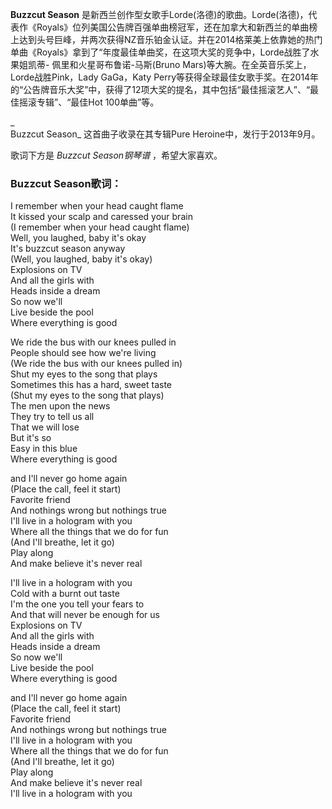 

**Buzzcut Season**
是新西兰创作型女歌手Lorde(洛德)的歌曲。Lorde(洛德)，代表作《Royals》位列美国公告牌百强单曲榜冠军，还在加拿大和新西兰的单曲榜上达到头号巨峰，并两次获得NZ音乐铂金认证。并在2014格莱美上依靠她的热门单曲《Royals》拿到了“年度最佳单曲奖，在这项大奖的竞争中，Lorde战胜了水果姐凯蒂-
佩里和火星哥布鲁诺-马斯(Bruno Mars)等大腕。在全英音乐奖上，Lorde战胜Pink，Lady GaGa，Katy
Perry等获得全球最佳女歌手奖。在2014年的“公告牌音乐大奖”中，获得了12项大奖的提名，其中包括“最佳摇滚艺人”、“最佳摇滚专辑”、“最佳Hot
100单曲”等。

_  
Buzzcut Season_ 这首曲子收录在其专辑Pure Heroine中，发行于2013年9月。

  
歌词下方是 _Buzzcut Season钢琴谱_ ，希望大家喜欢。

### Buzzcut Season歌词：

I remember when your head caught flame  
It kissed your scalp and caressed your brain  
(I remember when your head caught flame)  
Well, you laughed, baby it's okay  
It's buzzcut season anyway  
(Well, you laughed, baby it's okay)  
Explosions on TV  
And all the girls with  
Heads inside a dream  
So now we'll  
Live beside the pool  
Where everything is good

We ride the bus with our knees pulled in  
People should see how we're living  
(We ride the bus with our knees pulled in)  
Shut my eyes to the song that plays  
Sometimes this has a hard, sweet taste  
(Shut my eyes to the song that plays)  
The men upon the news  
They try to tell us all  
That we will lose  
But it's so  
Easy in this blue  
Where everything is good

and I'll never go home again  
(Place the call, feel it start)  
Favorite friend  
And nothings wrong but nothings true  
I'll live in a hologram with you  
Where all the things that we do for fun  
(And I'll breathe, let it go)  
Play along  
And make believe it's never real

I'll live in a hologram with you  
Cold with a burnt out taste  
I'm the one you tell your fears to  
And that will never be enough for us  
Explosions on TV  
And all the girls with  
Heads inside a dream  
So now we'll  
Live beside the pool  
Where everything is good

and I'll never go home again  
(Place the call, feel it start)  
Favorite friend  
And nothings wrong but nothings true  
I'll live in a hologram with you  
Where all the things that we do for fun  
(And I'll breathe, let it go)  
Play along  
And make believe it's never real  
I'll live in a hologram with you

